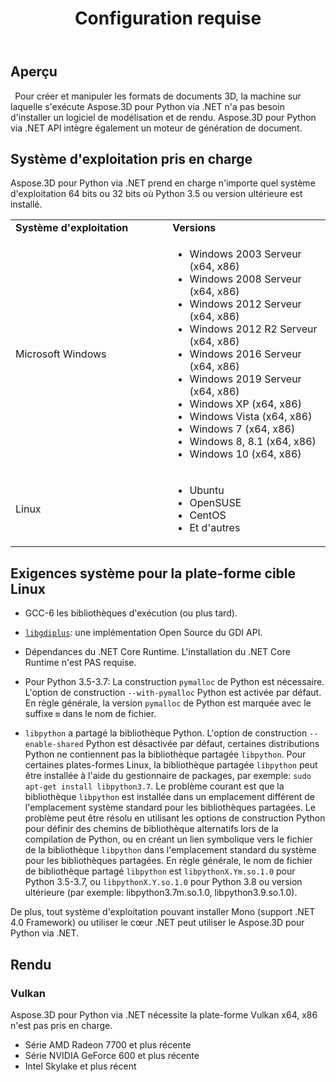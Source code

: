 ﻿---
title: Configuration requise
type: docs
weight: 50
url: /fr/python-net/system-requirements/
description: Les exigences du système pour le Aspose.3D pour Python via .NET.
---
## **Aperçu**
` `Pour créer et manipuler les formats de documents 3D, la machine sur laquelle s'exécute Aspose.3D pour Python via .NET n'a pas besoin d'installer un logiciel de modélisation et de rendu. Aspose.3D pour Python via .NET API intègre également un moteur de génération de document.
## **Système d'exploitation pris en charge**
Aspose.3D pour Python via .NET prend en charge n'importe quel système d'exploitation 64 bits ou 32 bits où Python 3.5 ou version ultérieure est installé.

<table>  
    <tr>
        <td style="font-weight: bold; width:400px">Système d'exploitation</td>
        <td style="font-weight: bold; width:400px">Versions</td>
    </tr>
    <tr>
        <td>Microsoft Windows</td>
        <td>
            <ul>
                <li>Windows 2003 Serveur (x64, x86)</li>
                <li>Windows 2008 Serveur (x64, x86)</li>
                <li>Windows 2012 Serveur (x64, x86)</li>
                <li>Windows 2012 R2 Serveur (x64, x86)</li>
                <li>Windows 2016 Serveur (x64, x86)</li>
                <li>Windows 2019 Serveur (x64, x86)</li>
                <li>Windows XP (x64, x86)</li>
                <li>Windows Vista (x64, x86)</li>
                <li>Windows 7 (x64, x86)</li>
                <li>Windows 8, 8.1 (x64, x86)</li>
                <li>Windows 10 (x64, x86)</li>
            </ul>
        </td>
    </tr>
    <tr>
        <td>Linux</td>
        <td>
            <ul>
                <li>Ubuntu</li>
                <li>OpenSUSE</li>
                <li>CentOS</li>
                <li>Et d'autres</li>
            </ul>
        </td>
    </tr>
</table>


## Exigences système pour la plate-forme cible Linux

- GCC-6 les bibliothèques d'exécution (ou plus tard).
  
- [`libgdiplus`](https://github.com/mono/libgdiplus): une implémentation Open Source du GDI API.

- Dépendances du .NET Core Runtime. L'installation du .NET Core Runtime n'est PAS requise.

- Pour Python 3.5-3.7: La construction `pymalloc` de Python est nécessaire. L'option de construction `--with-pymalloc` Python est activée par défaut. En règle générale, la version `pymalloc` de Python est marquée avec le suffixe `m` dans le nom de fichier.

- `libpython` a partagé la bibliothèque Python. L'option de construction `--enable-shared` Python est désactivée par défaut, certaines distributions Python ne contiennent pas la bibliothèque partagée `libpython`. Pour certaines plates-formes Linux, la bibliothèque partagée `libpython` peut être installée à l'aide du gestionnaire de packages, par exemple: `sudo apt-get install libpython3.7`. Le problème courant est que la bibliothèque `libpython` est installée dans un emplacement différent de l'emplacement système standard pour les bibliothèques partagées. Le problème peut être résolu en utilisant les options de construction Python pour définir des chemins de bibliothèque alternatifs lors de la compilation de Python, ou en créant un lien symbolique vers le fichier de la bibliothèque `libpython` dans l'emplacement standard du système pour les bibliothèques partagées. En règle générale, le nom de fichier de bibliothèque partagé `libpython` est `libpythonX.Ym.so.1.0` pour Python 3.5-3.7, ou `libpythonX.Y.so.1.0` pour Python 3.8 ou version ultérieure (par exemple: libpython3.7m.so.1.0, libpython3.9.so.1.0).



De plus, tout système d'exploitation pouvant installer Mono (support .NET 4.0 Framework) ou utiliser le cœur .NET peut utiliser le Aspose.3D pour Python via .NET.
## **Rendu**
### **Vulkan**
Aspose.3D pour Python via .NET nécessite la plate-forme Vulkan x64, x86 n'est pas pris en charge.

- Série AMD Radeon 7700 et plus récente
- Série NVIDIA GeForce 600 et plus récente
- Intel Skylake et plus récent
